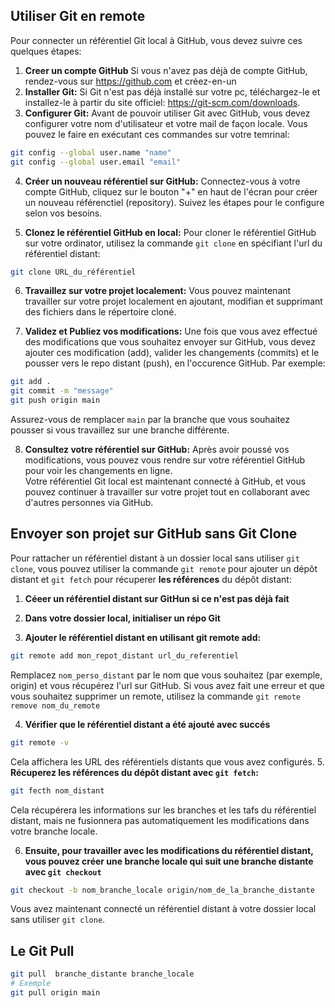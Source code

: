 ## Utiliser Git en remote

Pour connecter un référentiel Git local à GitHub, vous devez suivre ces quelques étapes:
1. **Creer un compte GitHub** Si vous n'avez pas déjà de compte GitHub, rendez-vous sur https://github.com et créez-en-un
2. **Installer Git:** Si Git n'est pas déjà installé sur votre pc, téléchargez-le et installez-le à partir du site officiel: https://git-scm.com/downloads.
3. **Configurer Git:** Avant de pouvoir utiliser Git avec GitHub, vous devez configurer votre nom d'utilisateur et votre mail de façon locale. Vous pouvez le faire en exécutant ces commandes sur votre temrinal:

```bash 
git config --global user.name "name"
git config --global user.email "email"
```

4. **Créer un nouveau référentiel sur GitHub:** Connectez-vous à votre compte GitHub, cliquez sur le bouton "+" en haut de l'écran pour créer un nouveau référenctiel (repository). Suivez les étapes pour le configure selon vos besoins.

5. **Clonez le référentiel GitHub en local:** Pour cloner le référentiel GitHub sur votre ordinator, utilisez la commande `git clone` en spécifiant l'url du référentiel distant: 

```bash
git clone URL_du_référentiel
```

6. **Travaillez sur votre projet localement:** Vous pouvez maintenant travailler sur votre projet localement en ajoutant, modifian et supprimant des fichiers dans le répertoire cloné.

7. **Validez et Publiez vos modifications:** Une fois que vous avez effectué des modifications que vous souhaitez envoyer sur GitHub, vous devez ajouter ces modification (add), valider les changements (commits) et le pousser vers le repo distant (push), en l'occurence GitHub. Par exemple:
```bash 
git add .
git commit -m "message"
git push origin main
```

Assurez-vous de remplacer `main` par la branche que vous souhaitez pousser si vous travaillez sur une branche différente.

8. **Consultez votre référentiel sur GitHub:** Après avoir poussé vos modifications, vous pouvez vous rendre sur votre référentiel GitHub pour voir les changements en ligne.  
Votre référentiel Git local est maintenant connecté à GitHub, et vous pouvez continuer à travailler sur votre projet tout en collaborant avec d'autres personnes via GitHub.

## Envoyer son projet sur GitHub sans Git Clone

Pour rattacher un référentiel distant à un dossier local sans utiliser `git clone`, vous pouvez utiliser la commande `git remote` pour ajouter un dépôt distant et `git fetch` pour récuperer **les références** du dépôt distant:

1. **Céeer un référentiel distant sur GitHun si ce n'est pas déjà fait**

2. **Dans votre dossier local, initialiser un répo Git**

3. **Ajouter le référentiel distant en utilisant git remote add:**
```bash
git remote add mon_repot_distant url_du_referentiel
```

Remplacez `nom_perso_distant` par le nom que vous souhaitez (par exemple, origin) et vous récupérez l'url sur GitHub.
Si vous avez fait une erreur et que vous souhaitez supprimer un remote, utilisez la commande `git remote remove nom_du_remote`

4. **Vérifier que le référentiel distant a été ajouté avec succés**
```bash
git remote -v
```

Cela affichera les URL des référentiels distants que vous avez configurés.
5. **Récuperez les références du dépôt distant avec `git fetch`:**
```bash
git fecth nom_distant
```

Cela récupérera les informations sur les branches et les tafs du référentiel distant, mais ne fusionnera pas automatiquement les modifications dans votre branche locale.

 6. **Ensuite, pour travailler avec les modifications du référentiel distant, vous pouvez créer une branche locale qui suit une branche distante avec `git checkout`**

 ```bash 
 git checkout -b nom_branche_locale origin/nom_de_la_branche_distante
 ```

 Vous avez maintenant connecté un référentiel distant à votre dossier local sans utiliser `git clone`.

 ## Le Git Pull

 ```bash 
 git pull  branche_distante branche_locale
 # Exemple
 git pull origin main
 ```